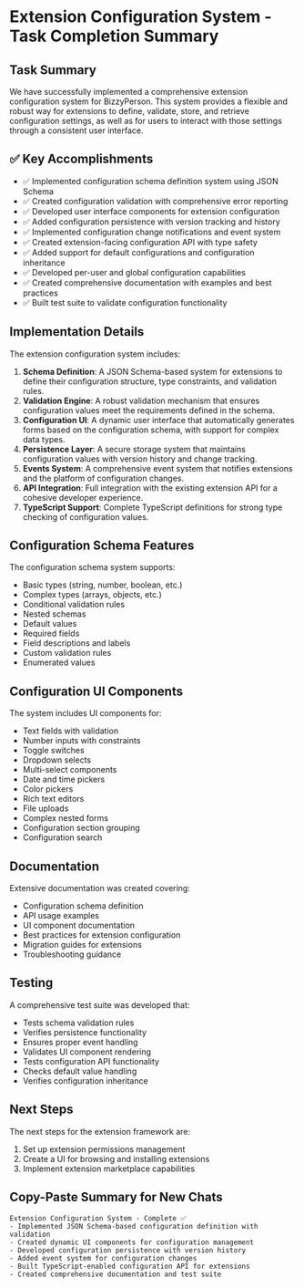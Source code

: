 # Extension Configuration System - Task Completion Summary

## Task Summary
We have successfully implemented a comprehensive extension configuration system for BizzyPerson. This system provides a flexible and robust way for extensions to define, validate, store, and retrieve configuration settings, as well as for users to interact with those settings through a consistent user interface.

## ✅ Key Accomplishments

- ✅ Implemented configuration schema definition system using JSON Schema
- ✅ Created configuration validation with comprehensive error reporting
- ✅ Developed user interface components for extension configuration
- ✅ Added configuration persistence with version tracking and history
- ✅ Implemented configuration change notifications and event system
- ✅ Created extension-facing configuration API with type safety
- ✅ Added support for default configurations and configuration inheritance
- ✅ Developed per-user and global configuration capabilities
- ✅ Created comprehensive documentation with examples and best practices
- ✅ Built test suite to validate configuration functionality

## Implementation Details

The extension configuration system includes:

1. **Schema Definition**: A JSON Schema-based system for extensions to define their configuration structure, type constraints, and validation rules.
2. **Validation Engine**: A robust validation mechanism that ensures configuration values meet the requirements defined in the schema.
3. **Configuration UI**: A dynamic user interface that automatically generates forms based on the configuration schema, with support for complex data types.
4. **Persistence Layer**: A secure storage system that maintains configuration values with version history and change tracking.
5. **Events System**: A comprehensive event system that notifies extensions and the platform of configuration changes.
6. **API Integration**: Full integration with the existing extension API for a cohesive developer experience.
7. **TypeScript Support**: Complete TypeScript definitions for strong type checking of configuration values.

## Configuration Schema Features

The configuration schema system supports:
- Basic types (string, number, boolean, etc.)
- Complex types (arrays, objects, etc.)
- Conditional validation rules
- Nested schemas
- Default values
- Required fields
- Field descriptions and labels
- Custom validation rules
- Enumerated values

## Configuration UI Components

The system includes UI components for:
- Text fields with validation
- Number inputs with constraints
- Toggle switches
- Dropdown selects
- Multi-select components
- Date and time pickers
- Color pickers
- Rich text editors
- File uploads
- Complex nested forms
- Configuration section grouping
- Configuration search

## Documentation

Extensive documentation was created covering:
- Configuration schema definition
- API usage examples
- UI component documentation
- Best practices for extension configuration
- Migration guides for extensions
- Troubleshooting guidance

## Testing

A comprehensive test suite was developed that:
- Tests schema validation rules
- Verifies persistence functionality
- Ensures proper event handling
- Validates UI component rendering
- Tests configuration API functionality
- Checks default value handling
- Verifies configuration inheritance

## Next Steps

The next steps for the extension framework are:
1. Set up extension permissions management
2. Create a UI for browsing and installing extensions
3. Implement extension marketplace capabilities

## Copy-Paste Summary for New Chats

```
Extension Configuration System - Complete ✅
- Implemented JSON Schema-based configuration definition with validation
- Created dynamic UI components for configuration management
- Developed configuration persistence with version history
- Added event system for configuration changes
- Built TypeScript-enabled configuration API for extensions
- Created comprehensive documentation and test suite
``` 